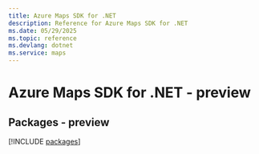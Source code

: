 ```yaml
---
title: Azure Maps SDK for .NET
description: Reference for Azure Maps SDK for .NET
ms.date: 05/29/2025
ms.topic: reference
ms.devlang: dotnet
ms.service: maps
---
```

# Azure Maps SDK for .NET - preview
## Packages - preview
[!INCLUDE [packages](maps-index.md)]